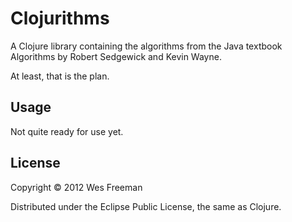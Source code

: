 # Clojurithms

A Clojure library containing the algorithms from the Java textbook Algorithms by Robert Sedgewick and Kevin Wayne.

At least, that is the plan.

## Usage

Not quite ready for use yet.

## License

Copyright © 2012 Wes Freeman

Distributed under the Eclipse Public License, the same as Clojure.
